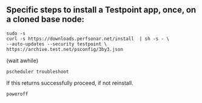 ## Specific steps to install a Testpoint app, once, on a cloned base node:
```
sudo -s  
curl -s https://downloads.perfsonar.net/install  | sh -s - \  
--auto-updates --security testpoint \  
https://archive.test.net/psconfig/3by3.json
````
(wait awhile)

`pscheduler troubleshoot`

If this returns successfully proceed, if not reinstall.

`poweroff`
